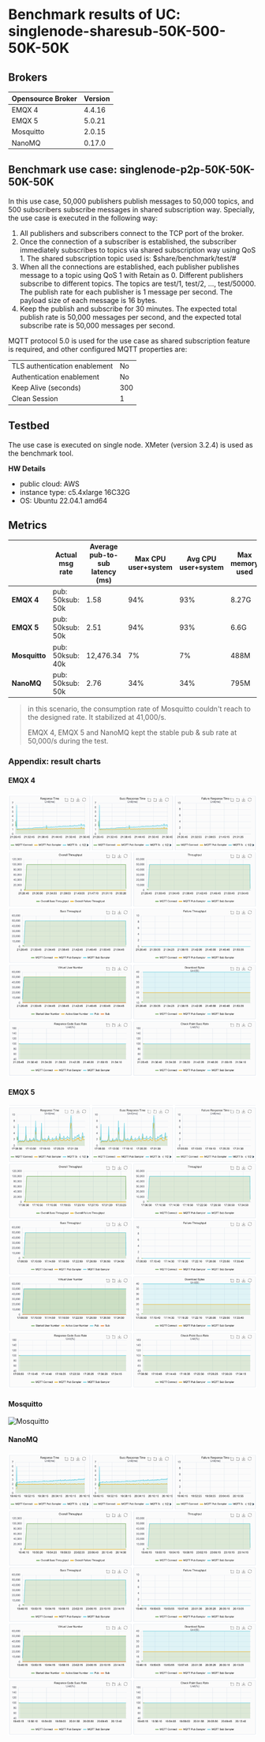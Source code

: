 # Benchmark results of UC: singlenode-sharesub-50K-500-50K-50K

## Brokers

| Opensource **Broker** | **Version** |
| --------------------- | ----------- |
| EMQX 4                | 4.4.16      |
| EMQX 5                | 5.0.21      |
| Mosquitto             | 2.0.15      |
| NanoMQ                | 0.17.0      |

## Benchmark use case: singlenode-p2p-50K-50K-50K-50K

In this use case, 50,000 publishers publish messages to 50,000 topics, and 500 subscribers subscribe messages in shared subscription way. Specially, the use case is executed in the following way:

1. All publishers and subscribers connect to the TCP port of the broker.
2. Once the connection of a subscriber is established, the subscriber immediately subscribes to topics via shared subscription way using QoS 1. The shared subscription topic used is: $share/benchmark/test/#
3. When all the connections are established, each publisher publishes message to a topic using QoS 1 with Retain as 0. Different publishers subscribe to different topics. The topics are test/1, test/2, ..., test/50000. The publish rate for each publisher is 1 message per second. The payload size of each message is 16 bytes.
4. Keep the publish and subscribe for 30 minutes. The expected total publish rate is 50,000 messages per second, and the expected total subscribe rate is 50,000 messages per second.



MQTT protocol 5.0 is used for the use case as shared subscription feature is required, and other configured MQTT properties are:

<table>
	<tr>
		<td>TLS authentication enablement</td>
		<td>No</td>
	</tr>
	<tr>
		<td>Authentication enablement</td>
		<td>No</td>
	</tr>
	<tr>
		<td>Keep Alive (seconds)</td>
		<td>300</td>
	</tr>
	<tr>
		<td>Clean Session</td>
		<td>1</td>
	</tr>
</table>

## Testbed

The use case is executed on single node. XMeter (version 3.2.4) is used as the benchmark tool.

**HW Details**

- public cloud: AWS
- instance type: c5.4xlarge 16C32G
- OS: Ubuntu 22.04.1 amd64

## Metrics

|               | Actual msg rate  | Average pub-to-sub latency (ms) | Max CPU user+system | Avg CPU user+system | Max memory used | Avg memory used |
| ------------- | ---------------- | ------------------------------- | ------------------- | ------------------- | --------------- | --------------- |
| **EMQX 4**    | pub: 50ksub: 50k | 1.58                            | 94%                 | 93%                 | 8.27G           | 6.78G           |
| **EMQX 5**    | pub: 50ksub: 50k | 2.51                            | 94%                 | 93%                 | 6.6G            | 5.9G            |
| **Mosquitto** | pub: 50ksub: 40k | 12,476.34                       | 7%                  | 7%                  | 488M            | 466M            |
| **NanoMQ**    | pub: 50ksub: 50k | 2.76                            | 34%                 | 34%                 | 795M            | 783M            |

> in this scenario, the consumption rate of Mosquitto couldn't reach to the designed rate. It stabilized at 41,000/s.
>
> EMQX 4, EMQX 5 and NanoMQ kept the stable pub & sub rate at 50,000/s during the test.

###  Appendix: result charts

#### EMQX 4

![EMQX 4](../_assets/emqx-4.4.16-fanin-result-charts.png)

#### EMQX 5

![EMQX 5](../_assets/emqx-5.0.21-fanin-result-charts.png)

#### Mosquitto

![Mosquitto](../_assets/mosquitto-2.0.15-fanin-result-charts.png)

#### NanoMQ

![NanoMQ](../_assets/nano-0.17.0-fanin-result-charts.png)

